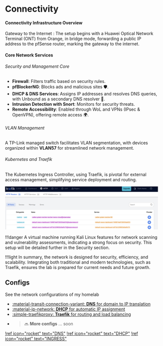 # Connectivity

#### Connectivity Infrastructure Overview

Gateway to the Internet : The setup begins with a Huawei Optical Network Terminal (ONT) from Orange, in bridge mode, forwarding a public IP address to the pfSense router, marking the gateway to the internet.


#### Core Network Services


###### Security and Management Core


-    **Firewall**: Filters traffic based on security rules.
-    **pfBlockerNG**: Blocks ads and malicious sites 🛡️.
-    **DHCP & DNS Services**: Assigns IP addresses and resolves DNS queries, with Unbound as a secondary DNS resolver 🔄.
-    **Intrusion Detection with Snort**: Monitors for security threats.
-    **Remote Accessibility**: Enabled through WoL and VPNs (IPsec & OpenVPN), offering remote access 🌍.

###### VLAN Management
A TP-Link managed switch facilitates VLAN segmentation, with devices organized within **VLAN57** for streamlined network management.


###### Kubernetes and Traefik 

The Kubernetes Ingress Controller, using Traefik, is pivotal for external access management, simplifying service deployment and routing.

![Traefik](/images/content/traefik2.png "Traefik")

!!!danger 
    A virtual machine running Kali Linux features for network scanning and vulnerability assessments, indicating a strong focus on security. This setup will be detailed further in the Security section.

!!!light 
    In summary, the network is designed for security, efficiency, and scalability. Integrating both traditional and modern technologies, such as Traefik, ensures the lab is prepared for current needs and future growth.




## Configs
See the network configurations of my homelab

<div class="grid cards" markdown>

- <a href="https://google.ro">:material-transit-connection-variant: __DNS__ for domain to IP translation</a>
- <a href="">:material-ip-network: __DHCP__  for automatic IP assignment</a>
- <a href="">:simple-traefikproxy: __Traefik__ for routing and load balancing</a>
- > :soon: __More configs__ ... soon

</div>

[!ref icon="rocket" text="DNS"](/resources/networking/configs/dns/)
[!ref icon="rocket" text="DHCP"](resources/networking/configs/dhcp/)
[!ref icon="rocket" text="INGRESS"](/resources/containerization/2.kubernetes/2.2-ingress/traefik/)
